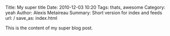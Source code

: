 Title: My super title
Date: 2010-12-03 10:20
Tags: thats, awesome
Category: yeah
Author: Alexis Metaireau
Summary: Short version for index and feeds
url: /
save_as: index.html

This is the content of my super blog post.
